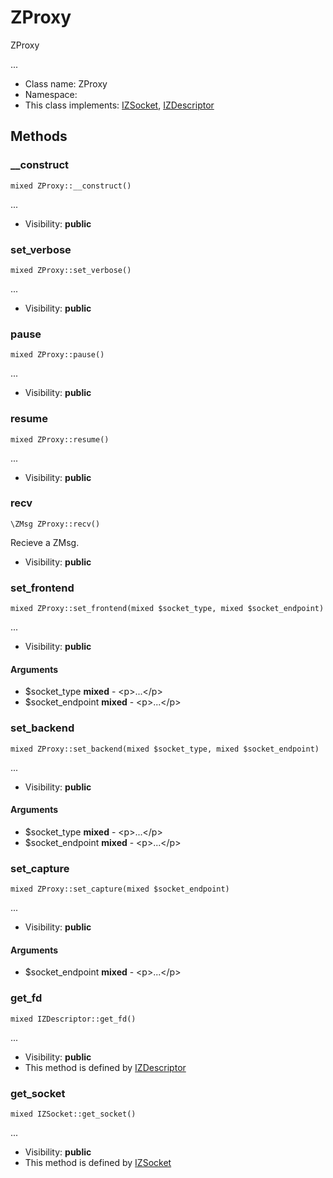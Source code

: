 ZProxy
===============

ZProxy

...


* Class name: ZProxy
* Namespace: 
* This class implements: [IZSocket](IZSocket.md), [IZDescriptor](IZDescriptor.md)






Methods
-------


### __construct

    mixed ZProxy::__construct()



...

* Visibility: **public**




### set_verbose

    mixed ZProxy::set_verbose()



...

* Visibility: **public**




### pause

    mixed ZProxy::pause()



...

* Visibility: **public**




### resume

    mixed ZProxy::resume()



...

* Visibility: **public**




### recv

    \ZMsg ZProxy::recv()

Recieve a ZMsg.



* Visibility: **public**




### set_frontend

    mixed ZProxy::set_frontend(mixed $socket_type, mixed $socket_endpoint)



...

* Visibility: **public**


#### Arguments
* $socket_type **mixed** - &lt;p&gt;...&lt;/p&gt;
* $socket_endpoint **mixed** - &lt;p&gt;...&lt;/p&gt;



### set_backend

    mixed ZProxy::set_backend(mixed $socket_type, mixed $socket_endpoint)



...

* Visibility: **public**


#### Arguments
* $socket_type **mixed** - &lt;p&gt;...&lt;/p&gt;
* $socket_endpoint **mixed** - &lt;p&gt;...&lt;/p&gt;



### set_capture

    mixed ZProxy::set_capture(mixed $socket_endpoint)



...

* Visibility: **public**


#### Arguments
* $socket_endpoint **mixed** - &lt;p&gt;...&lt;/p&gt;



### get_fd

    mixed IZDescriptor::get_fd()



...

* Visibility: **public**
* This method is defined by [IZDescriptor](IZDescriptor.md)




### get_socket

    mixed IZSocket::get_socket()



...

* Visibility: **public**
* This method is defined by [IZSocket](IZSocket.md)



